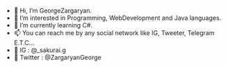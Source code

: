 - 👋 Hi, I’m GeorgeZargaryan.
- 👀 I’m interested in Programming, WebDevelopment and Java languages.
- 🎃 I’m currently learning C#.
- 📫 You can reach me by any social network like IG, Tweeter, Telegram E.T.C...
- 💫 IG : @_sakurai.g 
- 🦋 Twitter : @ZargaryanGeorge

<!---
GeorgeZargaryan/GeorgeZargaryan is a ✨ special ✨ repository because its `README.md` (this file) appears on your GitHub profile.
You can click the Preview link to take a look at your changes.
--->
